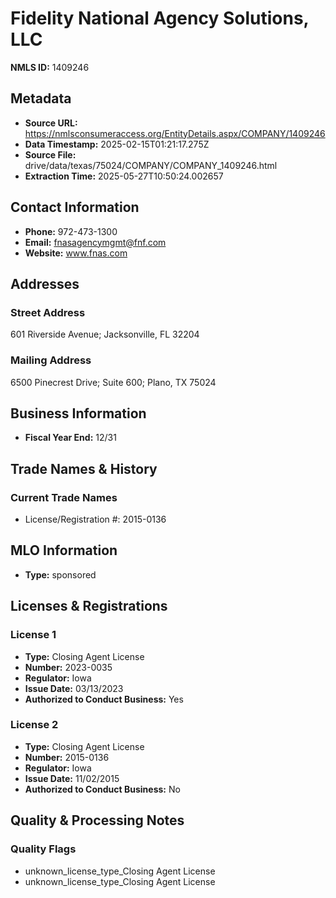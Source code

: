 # Fidelity National Agency Solutions, LLC

**NMLS ID:** 1409246

## Metadata
- **Source URL:** https://nmlsconsumeraccess.org/EntityDetails.aspx/COMPANY/1409246
- **Data Timestamp:** 2025-02-15T01:21:17.275Z
- **Source File:** drive/data/texas/75024/COMPANY/COMPANY_1409246.html
- **Extraction Time:** 2025-05-27T10:50:24.002657

## Contact Information
- **Phone:** 972-473-1300
- **Email:** fnasagencymgmt@fnf.com
- **Website:** www.fnas.com

## Addresses
### Street Address
601 Riverside Avenue; Jacksonville, FL 32204

### Mailing Address
6500 Pinecrest Drive; Suite 600; Plano, TX 75024

## Business Information
- **Fiscal Year End:** 12/31

## Trade Names & History
### Current Trade Names
- License/Registration #: 2015-0136

## MLO Information
- **Type:** sponsored

## Licenses & Registrations

### License 1
- **Type:** Closing Agent License
- **Number:** 2023-0035
- **Regulator:** Iowa
- **Issue Date:** 03/13/2023
- **Authorized to Conduct Business:** Yes

### License 2
- **Type:** Closing Agent License
- **Number:** 2015-0136
- **Regulator:** Iowa
- **Issue Date:** 11/02/2015
- **Authorized to Conduct Business:** No

## Quality & Processing Notes
### Quality Flags
- unknown_license_type_Closing Agent License
- unknown_license_type_Closing Agent License
